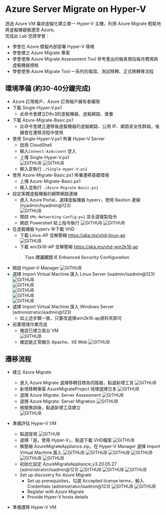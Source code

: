 # Azure Server Migrate on Hyper-V
 透過 Azure VM 巢狀虛擬化建立單一 Hyper-V 主機，利用 Azure Migrate 輕鬆地將虛擬機器搬遷至 Azure。<br>
 完成此 Lab 您將學會：<br>
 - 學會在 Azure 模擬內部部署 Hyper-V 環境<br>
 - 學會建立 Azure Migrate 專案
 - 學會使用 Azure Migrate Assessment Tool 參考產出的報表預估每月費用與虛擬機器規格<br>
 - 學會使用 Azure Migrate Tool 一系列的複寫、測試移轉、正式移轉等流程<br>

## 環境準備 (約30-40分鐘完成)<br>
 - Azure 訂用帳戶、Azure 訂用帳戶擁有者權限<br>
 - 下載 Single-Hyper-V.ps1<br>
	- 此命令會建立D8v3的虛擬機器、虛擬網路、堡壘<br>
 - 下載 Azure-Migrate-Basic.ps1<br>
	- 此命令會建立遷移後虛擬機器的虛擬網路、公用 IP、網路安全性群組，後續會在遷移流程中使用<br>
 - 使用 Single-Hyper-V.ps1 佈署 Hyper-V Server <br> 
	- 啟用 CloudShell<br>
    - 輸入`Connect-AzAccount` 登入<br>
	- 上傳 Single-Hyper-V.ps1<br>
	  ![GITHUB](https://github.com/BrianHsing/Azure-Migrate-Hand-on-Lab/blob/master/image/cloudshell-uploadps1.PNG "cloudshell-uploadps1")
	  ![GITHUB](https://github.com/BrianHsing/Azure-Migrate-Hand-on-Lab/blob/master/image/upload-success.PNG "upload-succsess")
	- 輸入並執行 `./Single-Hyper-V.ps1` <br>
 - 使用 Azure-Migrate-Basic.ps1 佈署遷移基礎環境 <br> 
	- 上傳 Azure-Migrate-Basic.ps1<br>
	- 輸入並執行 `./Azure-Migrate-Basic.ps1` <br>
 - 設定客體虛擬機器的網際網路連線<br>
	- 進入 Azure Portal，選擇虛擬機器 hyperv，使用 Bastion 連線 (hyadmin/hyadmin@123) <br>
	  ![GITHUB](https://github.com/BrianHsing/Azure-Migrate-Hand-on-Lab/blob/master/image/connect-vm-with-bastion.PNG "connect-vm-with-bastion")
	- 開啟 `VMs-Networking-Config.ps1` 並全選複製指令 <br>
	- 開啟 Powershell 貼上指令執行
	  ![GITHUB](https://github.com/BrianHsing/Azure-Migrate-Hand-on-Lab/blob/master/image/networking-setting1.PNG "networking-setting1")
	  ![GITHUB](https://github.com/BrianHsing/Azure-Migrate-Hand-on-Lab/blob/master/image/networking-setting2.PNG "networking-setting2")
 - 在虛擬機器 hyperv 中下載 VHD <br>
	- 下載 Linux-AP 並解壓縮  https://aka.ms/vhd-linux-ap<br>
	  ![GITHUB](https://github.com/BrianHsing/Azure-Migrate-Hand-on-Lab/blob/master/image/Extract.PNG "Extract")
	- 下載 win2k16-AP 並解壓縮  https://aka.ms/vhd-win2k16-ap<br>
	> **Tips.建議關閉 IE Enhanced Security Configuration** <br>
 - 開啟 Hyper-V Manager
	![GITHUB](https://github.com/BrianHsing/Azure-Migrate-Hand-on-Lab/blob/master/image/open-hyper-v-manamge-import.PNG "open-hyper-v-manamge-import")	
 - 選擇 Import Virtual Machine 匯入 Linux Server (isadmin/isadmin@123)<br>
 	![GITHUB](https://github.com/BrianHsing/Azure-Migrate-Hand-on-Lab/blob/master/image/import1.PNG "import1")	
	![GITHUB](https://github.com/BrianHsing/Azure-Migrate-Hand-on-Lab/blob/master/image/import2.PNG "import2")	
	![GITHUB](https://github.com/BrianHsing/Azure-Migrate-Hand-on-Lab/blob/master/image/import3.PNG "import3")	
	![GITHUB](https://github.com/BrianHsing/Azure-Migrate-Hand-on-Lab/blob/master/image/import4.PNG "import4")	
	![GITHUB](https://github.com/BrianHsing/Azure-Migrate-Hand-on-Lab/blob/master/image/import5.PNG "import5")	
 - 選擇 Import Virtual Machine 匯入 Windows Server (administrator/isadmin@123)<br>
	- 如上述步驟一致，只要改選擇win2k16-ap資料夾即可<br>
 - 前置環境作業完成<br>
  	- 確認已建立兩台 VM<br>
	![GITHUB](https://github.com/BrianHsing/Azure-Migrate-Hand-on-Lab/blob/master/image/completeImport.PNG "completeImport")	
 	- 確認能正常顯示 Apache、IIS Web
	![GITHUB](https://github.com/BrianHsing/Azure-Migrate-Hand-on-Lab/blob/master/image/completeImportAP.PNG "completeImportAP")	


## 遷移流程 <br>
 - 建立 Azure Migrate<br>
	- 進入 Azure Migrate 選擇移轉目標為伺服器，點選新增工具
 	![GITHUB](https://github.com/BrianHsing/Azure-Migrate-Hand-on-Lab/blob/master/image/Create-Migrate-Tool.PNG "Create-Migrate-Tool")	
 	- 新增移轉專案 AzureMigrateProject 地理選擇日本
	![GITHUB](https://github.com/BrianHsing/Azure-Migrate-Hand-on-Lab/blob/master/image/addMigrateProject.PNG "addMigrateProject")	
	- 選擇 Azure Migrate: Server Assessment
	![GITHUB](https://github.com/BrianHsing/Azure-Migrate-Hand-on-Lab/blob/master/image/addassessment.PNG "addassessment")	
 	- 選擇 Azure Migrate: Server Migration
	![GITHUB](https://github.com/BrianHsing/Azure-Migrate-Hand-on-Lab/blob/master/image/addMigrateTool.PNG "addMigrateTool")	
 	- 檢閱無誤後，點選新增工具建立<br>
	![GITHUB](https://github.com/BrianHsing/Azure-Migrate-Hand-on-Lab/blob/master/image/addcomplete.PNG "addcomplete")
	
 - 準備評估 Hyper-V VM<br>
	- 點選發現
	![GITHUB](https://github.com/BrianHsing/Azure-Migrate-Hand-on-Lab/blob/master/image/discovery.PNG "discovery")
	- 選擇「是，使用 Hyper-V」，點選下載.VHD檔案
	![GITHUB](https://github.com/BrianHsing/Azure-Migrate-Hand-on-Lab/blob/master/image/selectHypervanddownload.PNG "selectHypervanddownload")
	- 解壓縮 AzureMigrateAppliance.zip，在 Hyper-V Manager 選擇 Import Virtual Machine 匯入
	![GITHUB](https://github.com/BrianHsing/Azure-Migrate-Hand-on-Lab/blob/master/image/importama1.PNG "importama1")
	![GITHUB](https://github.com/BrianHsing/Azure-Migrate-Hand-on-Lab/blob/master/image/importama2.PNG "importama2")
	![GITHUB](https://github.com/BrianHsing/Azure-Migrate-Hand-on-Lab/blob/master/image/importama3.PNG "importama3")
	![GITHUB](https://github.com/BrianHsing/Azure-Migrate-Hand-on-Lab/blob/master/image/importama4.PNG "importama4")
	![GITHUB](https://github.com/BrianHsing/Azure-Migrate-Hand-on-Lab/blob/master/image/importama5.PNG "importama5")
	![GITHUB](https://github.com/BrianHsing/Azure-Migrate-Hand-on-Lab/blob/master/image/completeimportama.PNG "completeimportama")
	- 初始化設定 AzureMigrateAppliance_v3.20.05.27 (administrator/isadmin@123)
	![GITHUB](https://github.com/BrianHsing/Azure-Migrate-Hand-on-Lab/blob/master/image/licenseTerms.PNG "licenseTerms")
	![GITHUB](https://github.com/BrianHsing/Azure-Migrate-Hand-on-Lab/blob/master/image/customizeSetting.PNG "customizeSetting")
	![GITHUB](https://github.com/BrianHsing/Azure-Migrate-Hand-on-Lab/blob/master/image/ama-networking-setting.PNG "ama-networking-setting")
	- Set up discovery for Azure Migrate
		- Set up prerequisites，勾選 Accepted license terms，輸入 Credentials (administrator/isadmin@123)
		![GITHUB](https://github.com/BrianHsing/Azure-Migrate-Hand-on-Lab/blob/master/image/windowsSecurity.PNG "windowsSecurity")
		![GITHUB](https://github.com/BrianHsing/Azure-Migrate-Hand-on-Lab/blob/master/image/completePrep.PNG "completePrep")
		- Register with Azure Migrate
		- Provide Hyper-V hosts details
 - 準備遷移 Hyper-V VM<br>

